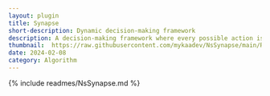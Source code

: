 ```yaml
---
layout: plugin
title: Synapse
short-description: Dynamic decision-making framework
description: A decision-making framework where every possible action is evaluated by a set of considerations
thumbnail:  https://raw.githubusercontent.com/mykaadev/NsSynapse/main/Resources/Banner.png
date: 2024-02-08
category: Algorithm
---
```


{% include readmes/NsSynapse.md %}
